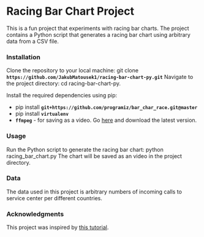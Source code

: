 # Racing Bar Chart Project
This is a fun project that experiments with racing bar charts. The project contains a Python script that generates a racing bar chart using arbitrary data from a CSV file.

### Installation
Clone the repository to your local machine: git clone **`https://github.com/JakubMatousek1/racing-bar-chart-py.git`**
Navigate to the project directory: cd racing-bar-chart-py.

Install the required dependencies using pip: 
 * pip install **`git+https://github.com/programiz/bar_char_race.git@master`**
 * pip install **`virtualenv`**
 * **`ffmpeg`** - for saving as a video. Go [here](https://github.com/BtbN/FFmpeg-Builds/releases/) and download the latest version.

### Usage
Run the Python script to generate the racing bar chart: python racing_bar_chart.py
The chart will be saved as an video in the project directory.

### Data
The data used in this project is arbitrary numbers of incoming calls to service center per different countries.

### Acknowledgments
This project was inspired by [this tutorial](https://www.youtube.com/watch?v=mr61PDiUvwY).

